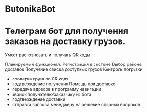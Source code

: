 # ButonikaBot
<h1>Телеграм бот для получения заказов на доставку грузов.</h1>
Умеет распозновать и получать QR коды

Планируемый функционал:
Регистрация в системе
Выбор района доставок
Получение списка доступных грузов
Контроль погрузки
- проверка груза по QR коду
- подтверждение получения
Помощь при доставке - 
- передача адресов в программу навигации
- звонок получателю/заказчику из бота
- подтверждение доставки
- отправка запроса менеджеру на решение спорных вопросов
